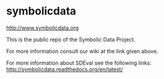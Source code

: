 symbolicdata
============

http://www.symbolicdata.org

This is the public repo of the Symbolic Data Project.

For more information consult our wiki at the link given above.

For more information about SDEval see the following links:
http://symbolicdata.readthedocs.org/en/latest/
